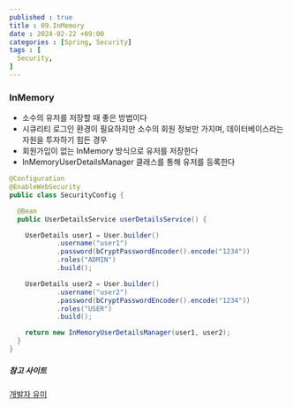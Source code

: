 ```yaml
---
published : true
title : 09.InMemory
date : 2024-02-22 +09:00
categories : [Spring, Security]
tags : [
  Security,
]
---
```

<!-- ![](/assets/img/Spring/aaaa.png){:style="border:1px solid #eaeaea; border-radius: 7px; padding: 0px;" } -->
<!-- ![](/assets/img/Security/1.png){:style="width:1000px"} -->

### InMemory
- 소수의 유저를 저장할 때 좋은 방법이다
- 시큐리티 로그인 환경이 필요하지만 소수의 회원 정보만 가지며, 데이터베이스라는 자원을 투자하기 힘든 경우
- 회원가입이 없는 InMemory 방식으로 유저를 저장한다
- InMemoryUserDetailsManager 클래스를 통해 유저를 등록한다

```java
@Configuration
@EnableWebSecurity
public class SecurityConfig {

  @Bean
  public UserDetailsService userDetailsService() {

    UserDetails user1 = User.builder()
            .username("user1")
            .password(bCryptPasswordEncoder().encode("1234"))
            .roles("ADMIN")
            .build();

    UserDetails user2 = User.builder()
            .username("user2")
            .password(bCryptPasswordEncoder().encode("1234"))
            .roles("USER")
            .build();

    return new InMemoryUserDetailsManager(user1, user2);
  }
}
```

##### 참고 사이트
<a href="https://substantial-park-a17.notion.site/6968e46b8f454963bc1ee290e8351cab?pvs=18">개발자 유미</a>
